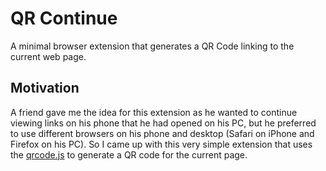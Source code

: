 # QR Continue

A minimal browser extension that generates a QR Code linking
to the current web page.

## Motivation

A friend gave me the idea for this extension as he wanted
to continue viewing links on his phone that he had opened
on his PC, but he preferred to use different browsers on his
phone and desktop (Safari on iPhone and Firefox on his PC).
So I came up with this very simple extension that uses
the [qrcode.js](https://github.com/soldair/node-qrcode)
to generate a QR code for the current page.
